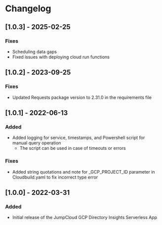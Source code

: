 # Changelog

## [1.0.3] - 2025-02-25

### Fixes
- Scheduling data gaps
- Fixed issues with deploying cloud run functions

## [1.0.2] - 2023-09-25

### Fixes
- Updated Requests package version to 2.31.0 in the requirements file

## [1.0.1] - 2022-06-13

### Added

- Added logging for service, timestamps, and Powershell script for manual query operation
  - The script can be used in case of timeouts or errors

### Fixes

- Added string quotations and note for _GCP_PROJECT_ID parameter in Cloudbuild.yaml to fix incorrect type error

## [1.0.0] - 2022-03-31

### Added

- Initial release of the JumpCloud GCP Directory Insights Serverless App